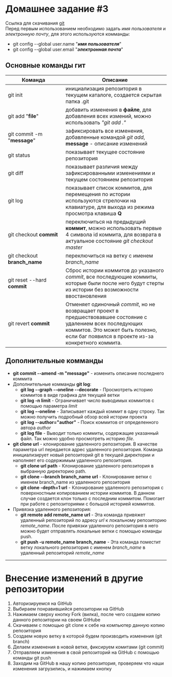 # Домашнее задание #3
Ссылка для скачивания [git](https://git-scm.com/downloads)  
Перед первым использованием необходимо задать *имя пользователя* и *электронную почту*, для этого используются комманды:  
* git config --global user.name "***имя пользователя***"
* git config --global user.email "***электронная почта***"
## Основные команды гит
|<div style="width:160px">Команда</div>|Описание|
|-|-|
|git init|инициализация репозитория в текущем каталоге, создается скрытая папка .git|
|git add "**file**"|добавить изменения в **файле**, для добавления всех измений, можно использовать *"git add ."*|
|git commit -m "**message**"|зафиксировать все изменения, добавленные командой *git add*, **message** - описание изменений|
|git status|показывает текущее состояние репозитория|
|git diff|показывает различия между зафиксированными изменениями и текущем состоянием репозитория|
|git log|показывает список коммитов, для перемещения по истории используются стрелочки на клавиатуре, для выхода из режима просмотра клавиша **Q**|
|git checkout **commit**|переключиться на предыдущий **коммит**, можно использовать первые 4 символа id коммита, для возврата в актуальное состояние *git checkout master*|
|git checkout **branch_name**|переключиться на ветку с именем *branch_name*|
|git reset --hard **commit**|Сброс истории коммитов до указаного *commit*, все последующие коммиты, которые были после него будут стерты из истории без возможности ввостановления|
|git revert **commit**|Отменяет одиночный *commit*, но не возвращает проект в предшествовавшее состояние с удалением всех последующих коммитов. Это может быть полезно, если баг появился в проекте из-за конкретного коммита.|

## Дополнительные комманды
* **git commit --amend -m "message"** - изменить описание последнего коммита
* Дополнительные комманды **git log**:
    * **git log --graph --oneline --decorate** - Просмотреть историю коммитов в виде графика для текущей ветки
    * **git log -n limit** - Ограничивает число выводимых коммитов с помощью параметра *limit*
    * **git log --oneline** - Записывает каждый коммит в одну строку. Так можно получить подробный обзор всей истории проекта
    * **git log --author="author"** - Поиск коммитов от определенного автора *author*
    * **git log file** - Выводит только коммиты, содержащие указанный файл. Так можно удобно просмотреть историю *file*.
* **git clone url** - клонирование удаленного репозитория. В качестве параметра url передается адрес удаленного репозитория. Команда инициализирует новый репозиторий git в текущей директории и наполняет его содержимым удаленного репозитория.  
    * **git clone url path** - Клонирование удаленного репозитория в выбранную директорию path.
    * **git clone --branch branch_name url** - Клонирование ветки с именем branch_name из удаленного репозитория
    * **git clone -depth=1 url** - Клонирование удаленного репозитория с поверхностным копированием истории коммитов. В данном случае создается клон только с последним коммитом. Помогает при работе с репозиториями с большой историей коммитов.
* Привязка удаленного репозитория:
    * **git remote add remote_name url** - Эта команда привяжет удаленный репозиторий по адресу *url* к локальному репозиторию *remote_name*. После привязки удаленного репозитория в него можно будет отправлять локальные ветки с помощью команды push.
    * **git push -u remote_name branch_name** - Эта команда поместит ветку локального репозитория с именем *branch_name* в удаленный репозиторий *remote_name*
---
# Внесение изменений в другие репозитории
1. Авторизируемся на GitHub
2. Выбираем понравившийся репозитории на GitHub
3. Нажимаем сверху кнопку Fork (вилка), после чего создаем копию данного репозитории на своем GitHubе
4. Скачиваем с помощью git clone к себе на компьютер данную копию репозитория
5. Создаем новую ветку в которой будем производить изменения (git branch)
6. Делаем изменения в новой ветке, фиксируем комитами (git commit)
7. Отправляем изменения в свой репозиторий на GitHub с помощью команды git push
8. Заходим на GitHub в нашу копию репозитория, проверяем что наши изменения загрузились, и нажимаем кнопку